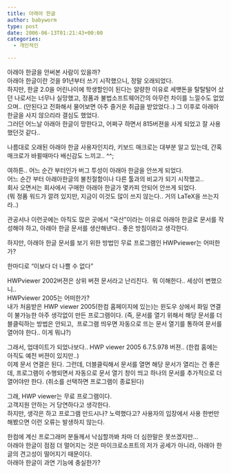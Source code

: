 ```yaml
---
title: 아래아 한글
author: babyworm
type: post
date: 2006-06-13T01:21:43+00:00
categories:
  - 개인적인

---
```

아래아 한글을 안써본 사람이 있을까?  
아래아 한글이란 것을 91년부터 쓰기 시작했으니, 정말 오래되었다.  
하지만, 한글 2.0을 어린나이에 학생할인이 된다는 알량한 이유로 세뱃돈을 탈탈털어 샀던 나로서는 너무나 실망했고, 정품과 불법소프트웨어간의 아무런 차이를 느낄수도 없었으며.. (안된다고 전화해서 물어보면 아주 즐거운 취급을 받았었다..) 그 이후로 아래아 한글을 사지 않으리라 결심도 했었다.  
그러던 어느날 아래아 한글이 망한다고, 어쩌구 하면서 815버젼을 사게 되었고 잘 사용했던것 같다..

나름대로 오래된 아래아 한글 사용자인지라, 키보드 매크로는 대부분 알고 있는데, 간혹 매크로가 바뀔때마다 배신감도 느끼고.. ^^;

여하튼.. 어느 순간 부터인가 버그 투성이 아래아 한글을 안쓰게 되었다.  
어느 순간 부터 아래아한글의 불친절함이나 다른 툴과의 비교가 되기 시작했고..  
회사 오면서는 회사에서 구매한 아래아 한글가 몇카피 안되어 안쓰게 되었다.  
(뭐 정품 워드가 깔려 있지만, 지금이 이것도 많이 쓰지 않는다.. 거의 LaTeX을 쓰는지라..)

관공서나 이런곳에는 아직도 많은 곳에서 &#8220;국산&#8221;이라는 이유로 아래아 한글로 문서를 작성해야 하고, 아래아 한글 문서를 생산해낸다.. 좋은 방침이라고 생각한다. 

하지만, 아래아 한글 문서를 보기 위한 방법인 무료 프로그램인 HWPviewer는 어떠한가?

한마디로 &#8220;이보다 더 나쁠 수 없다&#8221;

HWPviewer 2002버젼은 상위 버젼 문서라고 난리친다.&nbsp; 뭐 이해한다.. 세상이 변했으니..  
HWPviewer 2005는 어떠한가?  
내가 처음받은 HWP viewer 2005(한컴 홈페이지에 있는)는 윈도우 상에서 화일 연결이 불가능한 아주 생각없이 만든 프로그램이다. (즉, 문서를 열기 위해서 해당 문서를 더블클릭하는 방법은 안되고,&nbsp; 프로그램 띄우면 자동으로 뜨는 문서 열기를 통하여 문서를 열어야 한다.. 이게 뭐냐?)

그래서, 업데이트가 되었나보다.. HWP viewer 2005 6.7.5.978 버젼.. (한컴 홈에는 아직도 예전 버젼이 있지만..)  
이제 문서 연결은 된다. 그런데, 더블클릭해서 문서를 열면 해당 문서가 열리는 건 좋은데, 프로그램이 수행되면서 자동으로 문서 열기 창이 띄고 하나의 문서를 추가적으로 더 열어야만 한다. (취소를 선택하면 프로그램이 종료된다)

그래, HWP viewer는 무료 프로그램이다.  
고객지원 안하는 거 당연하다고 생각한다.  
하지만, 생각은 하고 프로그램 만드시나? 노력했다고? 사용자의 입장에서 사용 한번만 해봤으면 이런 오류는 발생하지 않는다. 

한컴에 계신 프로그래머 분들께서 낙심할까봐 차마 더 심한말은 못쓰겠지만&#8230;  
아래아 한글이 점점 더 멀어지는 것은 마이크로소프트의 저가 공세가 아니라, 아래아 한글의 견고성이 떨어지기 때문이다.  
아래아 한글이 과연 기능에 충실한가?
